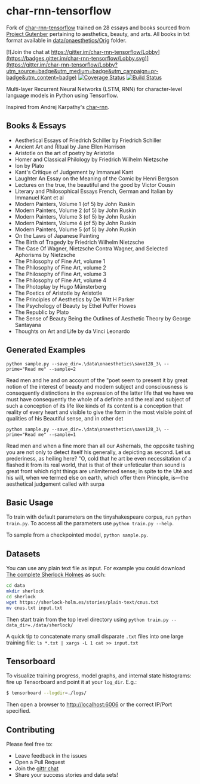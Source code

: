 char-rnn-tensorflow
===

Fork of [char-rnn-tensorflow](https://github.com/sherjilozair/char-rnn-tensorflow) trained on 28 essays and books sourced from [Project Gutenber](https://www.gutenberg.org/) pertaining to aesthetics, beauty, and arts. All books in txt format available in [data/onaesthetics/Orig](https://github.com/hsab/char-rnn-tensorflow/tree/master/data/onaesthetics/Orig) folder.

[![Join the chat at https://gitter.im/char-rnn-tensorflow/Lobby](https://badges.gitter.im/char-rnn-tensorflow/Lobby.svg)](https://gitter.im/char-rnn-tensorflow/Lobby?utm_source=badge&utm_medium=badge&utm_campaign=pr-badge&utm_content=badge)
[![Coverage Status](https://coveralls.io/repos/github/sherjilozair/char-rnn-tensorflow/badge.svg)](https://coveralls.io/github/sherjilozair/char-rnn-tensorflow)
[![Build Status](https://travis-ci.org/sherjilozair/char-rnn-tensorflow.svg?branch=master)](https://travis-ci.org/sherjilozair/char-rnn-tensorflow)

Multi-layer Recurrent Neural Networks (LSTM, RNN) for character-level language models in Python using Tensorflow.

Inspired from Andrej Karpathy's [char-rnn](https://github.com/karpathy/char-rnn).

## Books & Essays

* Aesthetical Essays of Friedrich Schiller by Friedrich Schiller
* Ancient Art and Ritual by Jane Ellen Harrison
* Aristotle on the art of poetry by Aristotle
* Homer and Classical Philology by Friedrich Wilhelm Nietzsche
* Ion by Plato
* Kant's Critique of Judgement by Immanuel Kant
* Laughter An Essay on the Meaning of the Comic by Henri Bergson
* Lectures on the true, the beautiful and the good by Victor Cousin
* Literary and Philosophical Essays French, German and Italian by Immanuel Kant et al
* Modern Painters, Volume 1 (of 5) by John Ruskin
* Modern Painters, Volume 2 (of 5) by John Ruskin
* Modern Painters, Volume 3 (of 5) by John Ruskin
* Modern Painters, Volume 4 (of 5) by John Ruskin
* Modern Painters, Volume 5 (of 5) by John Ruskin
* On the Laws of Japanese Painting
* The Birth of Tragedy by Friedrich Wilhelm Nietzsche
* The Case Of Wagner, Nietzsche Contra Wagner, and Selected Aphorisms by Nietzsche
* The Philosophy of Fine Art, volume 1
* The Philosophy of Fine Art, volume 2
* The Philosophy of Fine Art, volume 3
* The Philosophy of Fine Art, volume 4
* The Photoplay by Hugo Münsterberg
* The Poetics of Aristotle by Aristotle
* The Principles of Aesthetics by De Witt H Parker
* The Psychology of Beauty by Ethel Puffer Howes
* The Republic by Plato
* The Sense of Beauty Being the Outlines of Aesthetic Theory by George Santayana
* Thoughts on Art and Life by da Vinci Leonardo

## Generated Examples

```python sample.py --save_dir=.\data\onaesthetics\save128_3\ --prime="Read me" --sample=2```

Read men and he and on account of the "poet seem to present it by great notion of the interest of beauty and modern subject and consciousness is consequently distinctions in the expression of the latter life that we have we must have consequently the whole of a definite and the real and subject of such a conception of its life like kinds of its content is a conception that reality of every heart and visible to give the form in the most visible point of qualities of his Beautiful sense, and in other det

```python sample.py --save_dir=.\data\onaesthetics\save128_3\ --prime="Read me" --sample=1```

Read men and when a fine more than all our Ashernals, the opposite tashing you are not only to detect itself his generally, a depicting as second. Let us prederiness, as heiling here?   "O, cold that he art be even necessitation of a flashed it from its real world, that is that of their unfeticular than sound is great front which right things are unlimiterned sense; in spite to the Uté and his will, when we termed else on earth, which offer them Principle, is—the aesthetical judgement called with surpa

## Basic Usage
To train with default parameters on the tinyshakespeare corpus, run `python train.py`. To access all the parameters use `python train.py --help`.

To sample from a checkpointed model, `python sample.py`.

## Datasets
You can use any plain text file as input. For example you could download [The complete Sherlock Holmes](https://sherlock-holm.es/ascii/) as such:

```bash
cd data
mkdir sherlock
cd sherlock
wget https://sherlock-holm.es/stories/plain-text/cnus.txt
mv cnus.txt input.txt
```

Then start train from the top level directory using `python train.py --data_dir=./data/sherlock/`

A quick tip to concatenate many small disparate `.txt` files into one large training file: `ls *.txt | xargs -L 1 cat >> input.txt`

## Tensorboard
To visualize training progress, model graphs, and internal state histograms:  fire up Tensorboard and point it at your `log_dir`.  E.g.:
```bash
$ tensorboard --logdir=./logs/
```

Then open a browser to [http://localhost:6006](http://localhost:6006) or the correct IP/Port specified.

## Contributing
Please feel free to:
* Leave feedback in the issues
* Open a Pull Request
* Join the [gittr chat](https://gitter.im/char-rnn-tensorflow/Lobby)
* Share your success stories and data sets!
